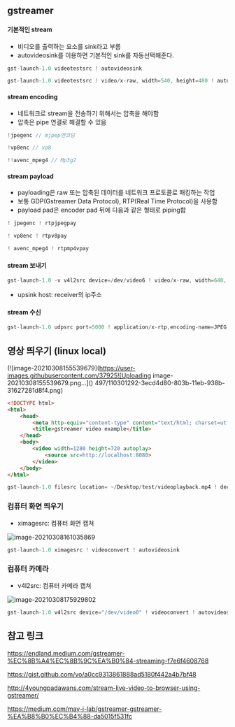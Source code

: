 ## gstreamer

#### 기본적인 stream

- 비디오를 출력하는 요소를 sink라고 부름
- autovideosink를 이용하면 기본적인 sink를 자동선택해준다.

```c
gst-launch-1.0 videotestsrc ! autovideosink
```

```c
gst-launch-1.0 videotestsrc ! video/x-raw, width=540, height=480 ! autovideosink
```



#### stream encoding

- 네트워크로 stream을 전송하기 위해서는 압축을 해야함
- 압축은 pipe 연결로 해결할 수 있음

```c
!jpegenc // mjpep엔코딩
```

```c
!vp8enc // vp8
```

```c
!!avenc_mpeg4 // Mp3g2
```



#### stream payload

- payloading은 raw 또는 압축된 데이터를 네트워크 프로토콜로 패킹하는 작업
- 보통 GDP(Gstreamer Data Protocol), RTP(Real Time Protocol)을 사용함
- payload pad은 encoder pad 뒤에 다음과 같은 형태로 piping함

```c
! jpegenc ! rtpjpegpay
```

```c
! vp8enc ! rtpv8pay
```

```c
! avenc_mpeg4 ! rtpmp4vpay
```



#### stream 보내기

```c
gst-launch-1.0 -v v4l2src device=/dev/video6 ! video/x-raw, width=640, height=480 ! videoconvert ! jpegenc ! rtpjpegpay ! udpsink host=10.90.1.50 port=5000
```

- upsink host: receiver의 ip주소



#### stream 수신

```c
gst-launch-1.0 udpsrc port=5000 ! application/x-rtp,encoding-name=JPEG,payload=26 ! rtpjpegdepay ! jpegdec ! autovideosink
```



## 영상 띄우기 (linux local)

(![image-20210308155539679](https://user-images.githubusercontent.com/37925![Uploading image-20210308155539679.png…]()
497/110301292-3ecd4d80-803b-11eb-938b-31627281d8f4.png)


```html
<!DOCTYPE html>
<html>
    <head>
        <meta http-equiv="content-type" content="text/html; charset=utf-8">
        <title>gstreamer video example</title>
    </head>
    <body>
        <video width=1280 height=720 autoplay>
            <source src=http://localhost:8080>
        </video>
    </body>
</html>
```

```c
gst-launch-1.0 filesrc location= ~/Desktop/test/videoplayback.mp4 ! decodebin ! vp8enc ! webmmux ! tcpserversink host=127.0.0.1 port=8080
```



### 컴퓨터 화면 띄우기

- ximagesrc: 컴퓨터 화면 캡쳐

![image-20210308161035869](https://user-images.githubusercontent.com/37925497/110301322-4a207900-803b-11eb-8b54-95b0f6eb3a22.png)

```c
gst-launch-1.0 ximagesrc ! videoconvert ! autovideosink
```



### 컴퓨터 카메라

- v4l2src: 컴퓨터 카메라 캡쳐

![image-20210308175929802](https://user-images.githubusercontent.com/37925497/110301363-560c3b00-803b-11eb-9427-3d1778c66de3.png)

```c
gst-launch-1.0 v4l2src device="/dev/video0" ! videoconvert ! autovideosink
```





## 참고 링크

https://endland.medium.com/gstreamer-%EC%8B%A4%EC%8B%9C%EA%B0%84-streaming-f7e6f4608768

https://gist.github.com/vo/a0cc9313861888ad5180f442a4b7bf48

http://4youngpadawans.com/stream-live-video-to-browser-using-gstreamer/

https://medium.com/may-i-lab/gstreamer-gstreamer-%EA%B8%B0%EC%B4%88-da5015f531fc
